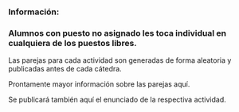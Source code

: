 ### Información: 

### Alumnos con puesto no asignado les toca individual en cualquiera de los puestos libres.

Las parejas para cada actividad son generadas de forma aleatoria y publicadas antes de cada cátedra. 

Prontamente mayor información sobre las parejas aquí.

Se publicará también aquí el enunciado de la respectiva actividad.